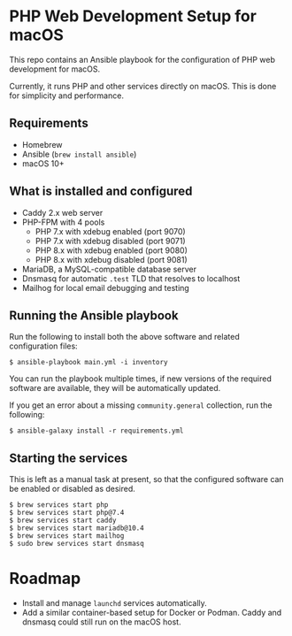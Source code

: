 # PHP Web Development Setup for macOS

This repo contains an Ansible playbook for the configuration of PHP web development for macOS.

Currently, it runs PHP and other services directly on macOS. This is done for simplicity and performance.

## Requirements

- Homebrew
- Ansible (`brew install ansible`)
- macOS 10+

## What is installed and configured

- Caddy 2.x web server
- PHP-FPM with 4 pools
  - PHP 7.x with xdebug enabled (port 9070)
  - PHP 7.x with xdebug disabled (port 9071)
  - PHP 8.x with xdebug enabled (port 9080)
  - PHP 8.x with xdebug disabled (port 9081)
- MariaDB, a MySQL-compatible database server
- Dnsmasq for automatic `.test` TLD that resolves to localhost
- Mailhog for local email debugging and testing

## Running the Ansible playbook

Run the following to install both the above software and related configuration files:

```
$ ansible-playbook main.yml -i inventory
```

You can run the playbook multiple times, if new versions of the required software are available, they will be automatically updated. 

If you get an error about a missing `community.general` collection, run the following:

```
$ ansible-galaxy install -r requirements.yml
```

## Starting the services

This is left as a manual task at present, so that the configured software can be enabled or disabled as desired.

```
$ brew services start php
$ brew services start php@7.4
$ brew services start caddy
$ brew services start mariadb@10.4
$ brew services start mailhog
$ sudo brew services start dnsmasq
```

# Roadmap

- Install and manage `launchd` services automatically.
- Add a similar container-based setup for Docker or Podman. Caddy and dnsmasq could still run on the macOS host.
